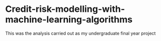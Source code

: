 # Credit-risk-modelling-with-machine-learning-algorithms
This was the analysis carried out as my undergraduate final year project
